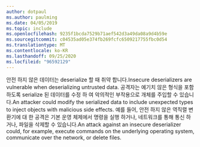 ```yaml
---
author: dotpaul
ms.author: paulming
ms.date: 04/05/2019
ms.topic: include
ms.openlocfilehash: 9235f1bcda7529b71aef542d3a49da08a9d4b59e
ms.sourcegitcommit: c04535ad05e374fb269fcfc6509217755fbc0d54
ms.translationtype: MT
ms.contentlocale: ko-KR
ms.lasthandoff: 09/25/2020
ms.locfileid: "96592129"
---
```

<span data-ttu-id="1ed5b-101">안전 하지 않은 데이터는 deserialize 할 때 취약 합니다.</span><span class="sxs-lookup"><span data-stu-id="1ed5b-101">Insecure deserializers are vulnerable when deserializing untrusted data.</span></span> <span data-ttu-id="1ed5b-102">공격자는 예기치 않은 형식을 포함 하도록 serialize 된 데이터를 수정 하 여 악의적인 부작용으로 개체를 주입할 수 있습니다.</span><span class="sxs-lookup"><span data-stu-id="1ed5b-102">An attacker could modify the serialized data to include unexpected types to inject objects with malicious side effects.</span></span> <span data-ttu-id="1ed5b-103">예를 들어, 안전 하지 않은 역직렬 변환기에 대 한 공격은 기본 운영 체제에서 명령을 실행 하거나, 네트워크를 통해 통신 하거나, 파일을 삭제할 수 있습니다.</span><span class="sxs-lookup"><span data-stu-id="1ed5b-103">An attack against an insecure deserializer could, for example, execute commands on the underlying operating system, communicate over the network, or delete files.</span></span>
